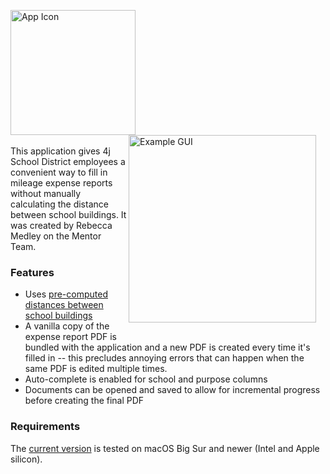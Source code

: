
<img src="https://github.com/user-attachments/assets/372ae9d3-072f-4047-9494-400fa06bcbcc" alt="App Icon" width="200" align="center"><br><img src="https://github.com/user-attachments/assets/ed0cae14-58e3-4a0a-8708-d47d20a1d0ba" alt="Example GUI" width="300" align="right" style="margin-right: 15px; margin-bottom: 15px;"><br>
This application gives 4j School District employees a convenient way to fill in mileage expense reports without manually calculating the distance between school buildings. It was created by Rebecca Medley on the Mentor Team.

### Features
 - Uses [pre-computed distances between school buildings](https://github.com/inductivekickback/mileage/)
 - A vanilla copy of the expense report PDF is bundled with the application and a new PDF is created every time it's filled in -- this precludes annoying errors that can happen when the same PDF is edited multiple times.
 - Auto-complete is enabled for school and purpose columns
 - Documents can be opened and saved to allow for incremental progress before creating the final PDF

### Requirements
The [current version](https://github.com/inductivekickback/smiles/releases/tag/v1.1.0) is tested on macOS Big Sur and newer (Intel and Apple silicon).
